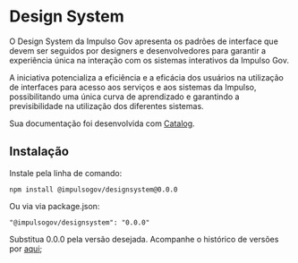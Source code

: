 # Design System

O Design System da Impulso Gov apresenta os padrões de interface que devem ser seguidos por designers e desenvolvedores para garantir a experiência única na interação com os sistemas interativos da Impulso Gov.

A iniciativa potencializa a eficiência e a eficácia dos usuários na utilização de interfaces para acesso aos serviços e aos sistemas da Impulso, possibilitando uma única curva de aprendizado e garantindo a previsibilidade na utilização dos diferentes sistemas.

Sua documentação foi desenvolvida com [Catalog](https://docs.catalog.style/).


## Instalação

Instale pela linha de comando:
```
npm install @impulsogov/designsystem@0.0.0
```

Ou via via package.json:

```
"@impulsogov/designsystem": "0.0.0"
```



Substitua 0.0.0 pela versão desejada.
Acompanhe o histórico de versões por [aqui](https://github.com/ImpulsoGov/DesignSystem/packages/1427969);
